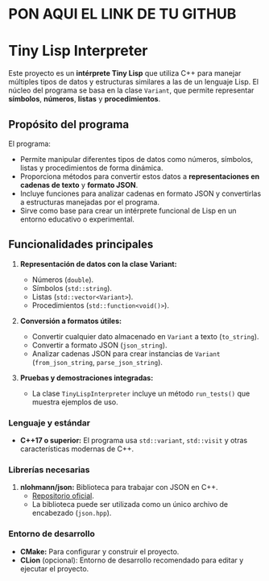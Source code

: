 # PON AQUI EL LINK DE TU GITHUB


# Tiny Lisp Interpreter

Este proyecto es un **intérprete Tiny Lisp** que utiliza C++ para manejar múltiples tipos de datos y estructuras similares a las de un lenguaje Lisp. El núcleo del programa se basa en la clase `Variant`, que permite representar **símbolos**, **números**, **listas** y **procedimientos**.

## Propósito del programa

El programa:
- Permite manipular diferentes tipos de datos como números, símbolos, listas y procedimientos de forma dinámica.
- Proporciona métodos para convertir estos datos a **representaciones en cadenas de texto** y **formato JSON**.
- Incluye funciones para analizar cadenas en formato JSON y convertirlas a estructuras manejadas por el programa.
- Sirve como base para crear un intérprete funcional de Lisp en un entorno educativo o experimental.

## Funcionalidades principales

1. **Representación de datos con la clase Variant:**
    - Números (`double`).
    - Símbolos (`std::string`).
    - Listas (`std::vector<Variant>`).
    - Procedimientos (`std::function<void()>`).

2. **Conversión a formatos útiles:**
    - Convertir cualquier dato almacenado en `Variant` a texto (`to_string`).
    - Convertir a formato JSON (`json_string`).
    - Analizar cadenas JSON para crear instancias de `Variant` (`from_json_string`, `parse_json_string`).

3. **Pruebas y demostraciones integradas:**
    - La clase `TinyLispInterpreter` incluye un método `run_tests()` que muestra ejemplos de uso.

### Lenguaje y estándar
- **C++17 o superior:** El programa usa `std::variant`, `std::visit` y otras características modernas de C++.

### Librerías necesarias
1. **nlohmann/json:** Biblioteca para trabajar con JSON en C++.
    - [Repositorio oficial](https://github.com/nlohmann/json).
    - La biblioteca puede ser utilizada como un único archivo de encabezado (`json.hpp`).

### Entorno de desarrollo
- **CMake:** Para configurar y construir el proyecto.
- **CLion** (opcional): Entorno de desarrollo recomendado para editar y ejecutar el proyecto.



